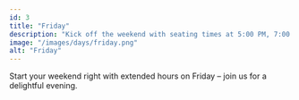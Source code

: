 ```yaml
---
id: 3
title: "Friday"
description: "Kick off the weekend with seating times at 5:00 PM, 7:00 PM, and 9:00 PM."
image: "/images/days/friday.png"
alt: "Friday"
---
```


Start your weekend right with extended hours on Friday – join us for a delightful evening.
